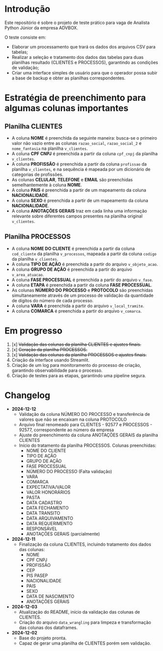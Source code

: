 # Introdução

Este repositório é sobre o projeto de teste prático para vaga de Analista Python Júnior da empresa ADVBOX.

O teste consiste em:
- Elaborar um processamento que trará os dados dos arquivos CSV para tabelas;
- Realizar a seleção e tratamento dos dados das tabelas para duas planilhas resultado (CLIENTES e PROCESSOS), garantindo as condições de validação;
- Criar uma interface simples de usuário para que o operador possa subir a base de backup e obter as planilhas correspondentes.

# Estratégia de preenchimento para algumas colunas importantes

## Planilha CLIENTES
- A coluna **NOME** é preenchida da seguinte maneira: busca-se o primeiro valor não vazio entre as colunas `razao_social`, `razao_social_2` e `nome_fantasia` na planilha `v_clientes`.
- A coluna **CPF CNPJ** é preenchida a partir da coluna `cpf_cnpj` da planilha `v_clientes`.
- A coluna **PROFISSÃO** é preenchida a partir da coluna `profissao` da planilha `v_clientes`, e na sequência é mapeada por um dicionário de categorias de profissões.
- As colunas **CELULAR**, **TELEFONE** e **EMAIL** são preenchidas semelhantemente à coluna **NOME**.
- A coluna **PAIS** é preenchida a partir de um mapeamento da coluna **NACIONALIDADE**.
- A coluna **SEXO** é preenchida a partir de um mapeamento da coluna **NACIONALIDADE**.
- A coluna **ANOTAÇÕES GERAIS** traz em cada linha uma informação relevante sobre diferentes campos presentes na planilha original `v_clientes`.

## Planilha PROCESSOS
- A coluna **NOME DO CLIENTE** é preenchida a partir da coluna `cod_cliente` da planilha `v_processos`, mapeada a partir da coluna `codigo` da planilha `v_clientes`.
- A coluna **TIPO DE AÇÃO** é preenchida a partir do arquivo `v_objeto_acao`.
- A coluna **GRUPO DE AÇÃO** é preenchida a partir do arquivo `v_area_atuacao`.
- A coluna **FASE PROCESSUAL** é preenchida a partir do arquivo `v_fase`.
- A coluna **ETAPA** é preenchida a partir da coluna **FASE PROCESSUAL**.
- As colunas **NÚMERO DO PROCESSO** e **PROTOCOLO** são preenchidas simultaneamente através de um processo de validação da quantidade de dígitos do número de cada processo.
- A coluna **VARA** é preenchida a partir do arquivo `v_local_tramite`.
- A coluna **COMARCA** é preenchida a partir do arquivo `v_comarca`.

# Em progresso

1. [x] ~~Validação das colunas da planilha CLIENTES e ajustes finais.~~
2. [x] ~~Geração da planilha PROCESSOS.~~
3. [x] ~~Validação das colunas da planilha PROCESSOS e ajustes finais.~~
4. Criação da interface usando Streamlit.
5. Criação de um log para monitoramento do processo de criação, garantindo observabilidade para o processo.
6. Criação de testes para as etapas, garantindo uma pipeline segura.

# Changelog

- **2024-12-12**
    - Validação da coluna NÚMERO DO PROCESSO e transferência de valores que não se encaixam na coluna PROTOCOLO
    - Arquivo final renomeado para CLIENTES - 92577 e PROCESSOS - 92577, correspondente ao número da empresa
    - Ajuste do preenchimento da coluna ANOTAÇÕES GERAIS da planilha CLIENTES
    - Início do tratamento da planilha PROCESSOS. Colunas preenchidas:
        - NOME DO CLIENTE
        - TIPO DE AÇÃO
        - GRUPO DE AÇÃO
        - FASE PROCESSUAL
        - NÚMERO DO PROCESSO (Falta validação)
        - VARA
        - COMARCA
        - EXPECTATIVA/VALOR
        - VALOR HONORÁRIOS
        - PASTA
        - DATA CADASTRO
        - DATA FECHAMENTO
        - DATA TRANSITO
        - DATA ARQUIVAMENTO
        - DATA REQUERIMENTO
        - RESPONSÁVEL
        - ANOTAÇÕES GERAIS (parcialmente)
- **2024-12-11**
    - Finalização da coluna CLIENTES, incluindo tratamento dos dados das colunas:
        - NOME
        - CPF CNPJ
        - PROFISSÃO
        - CEP
        - PIS PASEP
        - NACIONALIDADE
        - PAIS
        - SEXO
        - DATA DE NASCIMENTO
        - ANOTAÇÕES GERAIS
- **2024-12-03**
    - Atualização do README, início da validação das colunas de CLIENTES.
    - Criação do arquivo `data_wrangling` para limpeza e transformação das colunas dos dataframes.
- **2024-12-02**
    - Base do projeto pronta.
    - Capaz de gerar uma planilha de CLIENTES porém sem validação.




